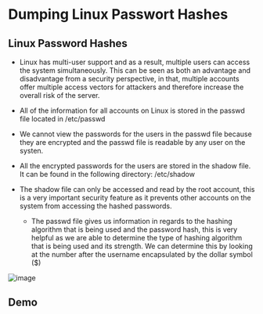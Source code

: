 # Dumping Linux Passwort Hashes


## Linux Password Hashes
- Linux has multi-user support and as a result, multiple users can access the system simultaneously. This can be seen as both an advantage and disadvantage from a security perspective, in that, multiple accounts offer multiple access vectors for attackers and therefore increase the overall risk of the server.
- All of the information for all accounts on Linux is stored in the passwd file located in /etc/passwd
- We cannot view the passwords for the users in the passwd file because they are encrypted and the passwd file is readable by any user on the systen.
- All the encrypted passwords for the users are stored in the shadow file. It can be found in the following directory: /etc/shadow
- The shadow file can only be accessed and read by the root account, this is a very important security feature as it prevents other accounts on the system from accessing the hashed passwords.

  - The passwd file gives us information in regards to the hashing algorithm that is being used and the password hash, this is very helpful as we are able to determine the type of hashing algorithm that is being used and its strength. We can determine this by looking at the number after the username encapsulated by the dollar symbol ($)

![image](https://github.com/user-attachments/assets/e49a471f-b98a-4efb-82d5-f2b74c1a8789)

## Demo

